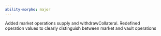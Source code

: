 ```yaml
---
ability-morpho: major
---
```


Added market operations supply and withdrawCollateral. Redefined operation values to clearly distinguish between market and vault operations

